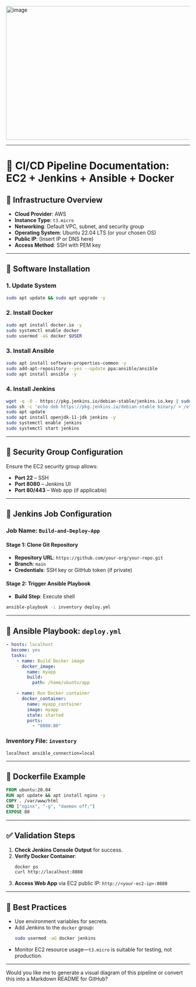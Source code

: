 <img width="940" height="365" alt="image" src="https://github.com/user-attachments/assets/2d0e60c2-1347-483b-a1ec-bd371a2bdd16" />

---

# 📘 CI/CD Pipeline Documentation: EC2 + Jenkins + Ansible + Docker

## 🧱 Infrastructure Overview

- **Cloud Provider**: AWS
- **Instance Type**: `t3.micro`
- **Networking**: Default VPC, subnet, and security group
- **Operating System**: Ubuntu 22.04 LTS (or your chosen OS)
- **Public IP**: (Insert IP or DNS here)
- **Access Method**: SSH with PEM key

---

## 🔧 Software Installation

### 1. **Update System**
```bash
sudo apt update && sudo apt upgrade -y
```

### 2. **Install Docker**
```bash
sudo apt install docker.io -y
sudo systemctl enable docker
sudo usermod -aG docker $USER
```

### 3. **Install Ansible**
```bash
sudo apt install software-properties-common -y
sudo add-apt-repository --yes --update ppa:ansible/ansible
sudo apt install ansible -y
```

### 4. **Install Jenkins**
```bash
wget -q -O - https://pkg.jenkins.io/debian-stable/jenkins.io.key | sudo apt-key add -
sudo sh -c 'echo deb https://pkg.jenkins.io/debian-stable binary/ > /etc/apt/sources.list.d/jenkins.list'
sudo apt update
sudo apt install openjdk-11-jdk jenkins -y
sudo systemctl enable jenkins
sudo systemctl start jenkins
```

---

## 🔐 Security Group Configuration

Ensure the EC2 security group allows:
- **Port 22** – SSH
- **Port 8080** – Jenkins UI
- **Port 80/443** – Web app (if applicable)

---

## 🧪 Jenkins Job Configuration

### Job Name: `Build-and-Deploy-App`

#### **Stage 1: Clone Git Repository**
- **Repository URL**: `https://github.com/your-org/your-repo.git`
- **Branch**: `main`
- **Credentials**: SSH key or GitHub token (if private)

#### **Stage 2: Trigger Ansible Playbook**
- **Build Step**: Execute shell
```bash
ansible-playbook -i inventory deploy.yml
```

---

## 📜 Ansible Playbook: `deploy.yml`

```yaml
- hosts: localhost
  become: yes
  tasks:
    - name: Build Docker image
      docker_image:
        name: myapp
        build:
          path: /home/ubuntu/app

    - name: Run Docker container
      docker_container:
        name: myapp_container
        image: myapp
        state: started
        ports:
          - "8080:80"
```

### Inventory File: `inventory`
```
localhost ansible_connection=local
```

---

## 🐳 Dockerfile Example

```Dockerfile
FROM ubuntu:20.04
RUN apt update && apt install nginx -y
COPY . /var/www/html
CMD ["nginx", "-g", "daemon off;"]
EXPOSE 80
```

---

## ✅ Validation Steps

1. **Check Jenkins Console Output** for success.
2. **Verify Docker Container**:
   ```bash
   docker ps
   curl http://localhost:8080
   ```
3. **Access Web App** via EC2 public IP: `http://<your-ec2-ip>:8080`

---

## 🧠 Best Practices

- Use environment variables for secrets.
- Add Jenkins to the `docker` group:
  ```bash
  sudo usermod -aG docker jenkins
  ```
- Monitor EC2 resource usage—`t3.micro` is suitable for testing, not production.

---

Would you like me to generate a visual diagram of this pipeline or convert this into a Markdown README for GitHub?
